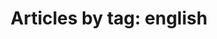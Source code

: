 ---
layout: blog_by_tag
title: 'Articles by tag: english'
tag: english
permalink: /unilogos/english/
---